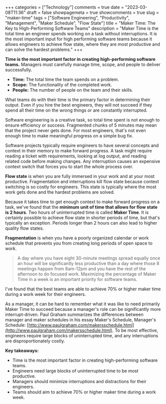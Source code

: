 +++
categories = ["Technology"]
comments = true
date = "2023-03-08T11:36"
draft = false
showpagemeta = true
showcomments = true
slug = "maker-time"
tags = ["Software Engineering", "Productivity", "Management", "Maker Schedule", "Flow State"]
title = "Maker Time: The Key to High-Performing Software Teams"
description = "Maker Time is the total time an engineer spends working on a task without interruptions. It is the most important input for high performing software teams because it allows engineers to achieve flow state, where they are most productive and can solve the hardest problems."
+++

**Time is the most important factor in creating high-performing software teams.** Managers must carefully manage time, scope, and people to deliver successfully.


* **Time:** The total time the team spends on a problem.
* **Scope:** The functionality of the completed work.
* **People:** The number of people on the team and their skills.

What teams do with their time is the primary factor in determining their output. Even if you hire the best engineers, they will not succeed if they spend all their time on the wrong things or are constantly interrupted.

Software engineering is a creative task, so total time spent is not enough to ensure efficiency or success. Fragmented chunks of 5 minutes may mean that the project never gets done. For most engineers, that's not even enough time to make meaningful progress on a simple bug fix.

Software projects typically require engineers to have several concepts and context in their memory to make forward progress. A task might require reading a ticket with requirements, looking at log output, and reading related code before making changes. Any interruption causes an expensive context switch that forces you to start the whole process over.

**Flow state** is when you are fully immersed in your work and at your most productive. Fragmentation and interruptions kill flow state because context switching is so costly for engineers. This state is typically where the most work gets done and the hardest problems are solved.

Because it takes time to get enough context to make forward progress on a task, we've found that the **minimum unit of time that allows for flow state is 2 hours**. Two hours of uninterrupted time is called **Maker Time**. It is certainly possible to achieve flow state in shorter periods of time, but that's typically an exception. Periods longer than 2 hours can also lead to higher quality flow states.

**Fragmentation** is when you have a poorly organized calendar or work schedule that prevents you from creating long periods of open space to work.

> A day where you have eight 30-minute meetings spread equally once an hour will be significantly less productive than a day where those 8 meetings happen from 8am-12pm and you have the rest of the afternoon to do focused work. Maximizing the percentage of Maker Time in a week is an important priority for software teams.

I've found that the best teams are able to achieve 70% or higher maker time during a work week for their engineers.

As a manager, it can be hard to remember what it was like to need primarily Maker Time to succeed because a manager's role can be significantly more interrupt-driven. Paul Graham summarizes the differences between manager and maker schedules in his essay Maker's Schedule, Manager's Schedule: [http://www.paulgraham.com/makersschedule.html](http://www.paulgraham.com/makersschedule.html). To be most effective, engineers require large blocks of uninterrupted time, and any interruptions are disproportionately costly.

**Key takeaways:**

* Time is the most important factor in creating high-performing software teams.
* Engineers need large blocks of uninterrupted time to be most productive.
* Managers should minimize interruptions and distractions for their engineers.
* Teams should aim to achieve 70% or higher maker time during a work week.